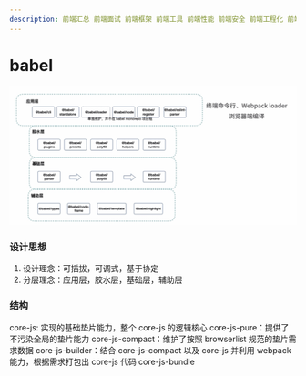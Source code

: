 ```yaml
---
description: 前端汇总 前端面试 前端框架 前端工具 前端性能 前端安全 前端工程化 前端架构 前端设计模式 前端数据结构与算法 前端编程语言 前端编程范式 前端编程思想 前端编程规范 前端编程风格 前端编程习惯 前端编程技巧 前端编程经验 前端编程实践
---
```


# babel

![](./img/webpack/babel.png)

### 设计思想

1. 设计理念：可插拔，可调式，基于协定
2. 分层理念：应用层，胶水层，基础层，辅助层

<!-- core.js 核心 polyfills 在单独拆到一个包中
core.js 和 core.js-pure 分别进行引用

方案一
babel-polyfill 结合@babel/preset/env+useBuiltins(entry)+preset-envs target 的方案
 -->

### 结构

core-js: 实现的基础垫片能力，整个 core-js 的逻辑核心
core-js-pure：提供了不污染全局的垫片能力
core-js-compact：维护了按照 browserlist 规范的垫片需求数据
core-js-builder：结合 core-js-compact 以及 core-js 并利用 webpack 能力，根据需求打包出 core-js 代码
core-js-bundle
